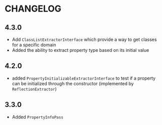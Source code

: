 CHANGELOG
=========

4.3.0
-----

* Add `ClassListExtractorInterface` which provide a way to get classes for a specific domain
* Added the ability to extract property type based on its initial value

4.2.0
-----

* added `PropertyInitializableExtractorInterface` to test if a property can be initialized through the constructor (implemented by `ReflectionExtractor`)

3.3.0
-----

* Added `PropertyInfoPass`
